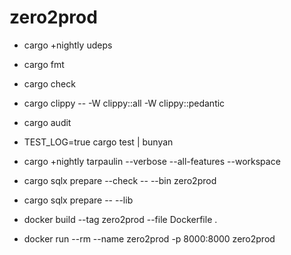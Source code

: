 # zero2prod

- cargo +nightly udeps
- cargo fmt
- cargo check
- cargo clippy -- -W clippy::all -W clippy::pedantic
- cargo audit
- TEST_LOG=true cargo test | bunyan
- cargo +nightly tarpaulin --verbose --all-features --workspace


- cargo sqlx prepare --check -- --bin zero2prod
- cargo sqlx prepare -- --lib
- docker build --tag zero2prod --file Dockerfile .
- docker run --rm --name zero2prod -p 8000:8000 zero2prod
